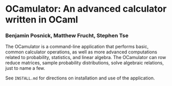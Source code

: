 # OCamulator: An advanced calculator written in OCaml
### Benjamin Posnick, Matthew Frucht, Stephen Tse

The OCamulator is a command-line application that performs basic, common
calculator operations, as well as more advanced computations related to
probability, statistics, and linear algebra. The OCamulator can row reduce
matrices, sample probability distributions, solve algebraic relations, just
to name a few.

See `INSTALL.md` for directions on installation and use of the application.
